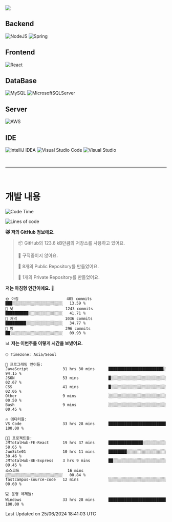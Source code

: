 <img src="https://capsule-render.vercel.app/api?type=waving&color=364765&height=300&section=header&text=Welcome&fontSize=90" />

## Backend
![NodeJS](https://img.shields.io/badge/node.js-6DA55F?style=for-the-badge&logo=node.js&logoColor=white)
![Spring](https://img.shields.io/badge/spring-%236DB33F.svg?style=for-the-badge&logo=spring&logoColor=white)

## Frontend
![React](https://img.shields.io/badge/react-%2320232a.svg?style=for-the-badge&logo=react&logoColor=%2361DAFB)

## DataBase
![MySQL](https://img.shields.io/badge/mysql-4479A1.svg?style=for-the-badge&logo=mysql&logoColor=white)
![MicrosoftSQLServer](https://img.shields.io/badge/Microsoft%20SQL%20Server-CC2927?style=for-the-badge&logo=microsoft%20sql%20server&logoColor=white)

## Server
![AWS](https://img.shields.io/badge/AWS-%23FF9900.svg?style=for-the-badge&logo=amazon-aws&logoColor=white)


## IDE
![IntelliJ IDEA](https://img.shields.io/badge/IntelliJIDEA-000000.svg?style=for-the-badge&logo=intellij-idea&logoColor=white)
![Visual Studio Code](https://img.shields.io/badge/Visual%20Studio%20Code-0078d7.svg?style=for-the-badge&logo=visual-studio-code&logoColor=white)
![Visual Studio](https://img.shields.io/badge/Visual%20Studio-5C2D91.svg?style=for-the-badge&logo=visual-studio&logoColor=white)

<br>

---

<br>

# 개발 내용

<!--START_SECTION:waka-->
![Code Time](http://img.shields.io/badge/Code%20Time-470%20hrs%2026%20mins-blue)

![Lines of code](https://img.shields.io/badge/%EC%A0%80%EB%8A%94%20%EC%97%AC%ED%83%9C%EA%B9%8C%EC%A7%80%20-847.3%20thousand%20%EC%A4%84%EC%9D%98%20%EC%BD%94%EB%93%9C%EB%A5%BC%20%EC%9E%91%EC%84%B1%ED%96%88%EC%96%B4%EC%9A%94.-blue)

**🐱 저의 GitHub 정보에요.** 

> 📦 GitHub의 123.6 kB만큼의 저장소를 사용하고 있어요. 
 > 
> 🚫 구직중이지 않아요.
 > 
> 📜 8개의 Public Repository를 만들었어요. 
 > 
> 🔑 1개의 Private Repository를 만들었어요. 
 > 
**저는 아침형 인간이에요. 🐤** 

```text
🌞 아침                     405 commits         ███░░░░░░░░░░░░░░░░░░░░░░   13.59 % 
🌆 낮　                     1243 commits        ██████████░░░░░░░░░░░░░░░   41.71 % 
🌃 저녁                     1036 commits        █████████░░░░░░░░░░░░░░░░   34.77 % 
🌙 밤　                     296 commits         ██░░░░░░░░░░░░░░░░░░░░░░░   09.93 % 
```


📊 **저는 이번주를 이렇게 시간을 보냈어요.** 

```text
🕑︎ Timezone: Asia/Seoul

💬 프로그래밍 언어들: 
JavaScript               31 hrs 30 mins      ████████████████████████░   94.15 % 
JSON                     53 mins             █░░░░░░░░░░░░░░░░░░░░░░░░   02.67 % 
CSS                      41 mins             █░░░░░░░░░░░░░░░░░░░░░░░░   02.06 % 
Other                    9 mins              ░░░░░░░░░░░░░░░░░░░░░░░░░   00.50 % 
Bash                     9 mins              ░░░░░░░░░░░░░░░░░░░░░░░░░   00.45 % 

🔥 에디터들: 
VS Code                  33 hrs 28 mins      █████████████████████████   100.00 % 

🐱‍💻 프로젝트들: 
JMTotalHub-FE-React      19 hrs 37 mins      ███████████████░░░░░░░░░░   58.65 % 
JunSite01                10 hrs 11 mins      ████████░░░░░░░░░░░░░░░░░   30.46 % 
JMTotalHub-BE-Express    3 hrs 9 mins        ██░░░░░░░░░░░░░░░░░░░░░░░   09.45 % 
소스코드                     16 mins             ░░░░░░░░░░░░░░░░░░░░░░░░░   00.84 % 
fastcampus-source-code   12 mins             ░░░░░░░░░░░░░░░░░░░░░░░░░   00.60 % 

💻 운영 체제들: 
Windows                  33 hrs 28 mins      █████████████████████████   100.00 % 
```


 Last Updated on 25/06/2024 18:41:03 UTC
<!--END_SECTION:waka-->

